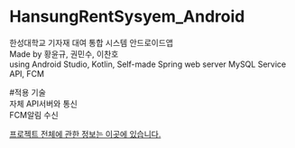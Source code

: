 # HansungRentSysyem_Android
한성대학교 기자재 대여 통합 시스템 안드로이드앱  
Made by 황윤규, 권민수, 이찬호  
using Android Studio, Kotlin, Self-made Spring web server MySQL Service API, FCM

#적용 기술  
자체 API서버와 통신  
FCM알림 수신
  
[프로젝트 전체에 관한 정보는 이곳에 있습니다.](https://dequista.tistory.com/33)
